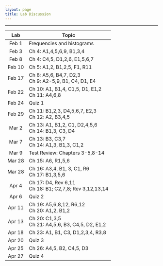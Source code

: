 ```yaml
---
layout: page
title: Lab Discussion
---
```


<hr>

<table>
  <thead>
    <tr>
      <th>Lab</th>
      <th>Topic</th>
    </tr>
  </thead>
  <tbody>
    <tr>
      <td align="center">Feb 1</td>
      <td>Frequencies and histograms</td>
    </tr>
    <tr>
      <td align="center">Feb 3</td>
      <td>Ch 4: A1,4,5,6,9, B1,3,4</td>
    </tr>
    <tr>
      <td align="center">Feb 8</td>
      <td>Ch 4: C4,5, D1,2,6, E1,5,6,7</td>
    </tr>
    <tr>
      <td align="center">Feb 10</td>
      <td>Ch 5: A1,2, B1,2,5, F1, R11</td>
    </tr>
    <tr>
      <td align="center">Feb 17</td>
      <td>Ch 8: A5,6, B4,7, D2,3<br>
        Ch 9: A2-5,9, B1, C4, D1, E4</td>
    </tr>
    <tr>
      <td align="center">Feb 22</td>
      <td>Ch 10: A1, B1,4, C1,5, D1, E1,2<br>
        Ch 11: A4,6,8</td>
    </tr>
    <tr>
      <td align="center">Feb 24</td>
      <td>Quiz 1</td>
    </tr>
    <tr>
      <td align="center">Feb 29</td>
      <td>Ch 11: B1,2,3, D4,5,6,7, E2,3<br>
        Ch 12: A2, B3,4,5</td>
    </tr>
    <tr>
      <td align="center">Mar 2</td>
      <td>Ch 13: A1, B1,2, C1, D2,4,5,6<br>
        Ch 14: B1,3, C3, D4</td>
    </tr>
    <tr>
      <td align="center">Mar 7</td>
      <td>Ch 13: B3, C3,7<br>
        Ch 14: A1,3, B1,3, C1,2</td>
    </tr>
    <tr>
      <td align="center">Mar 9</td>
      <td>Test Review: Chapters 3-5,8-14</td>
    </tr>
    <tr>
      <td align="center">Mar 28</td>
      <td>Ch 15: A6, R1,5,6</td>
    </tr>
    <tr>
      <td align="center">Mar 28</td>
      <td>Ch 16: A3,4, B1, 3, C1, R6<br>
        Ch 17: B1,3,5,6</td>
    </tr>
    <tr>
      <td align="center">Apr 4</td>
      <td>Ch 17: D4, Rev 6,11<br>
        Ch 18: B1; C2,7,8; Rev 3,12,13,14</td>
    </tr>
    <tr>
      <td align="center">Apr 6</td>
      <td>Quiz 2</td>
    </tr>
    <tr>
      <td align="center">Apr 11</td>
      <td>Ch 19: A5,6,8,12, R6,12<br>
        Ch 20: A1,2, B1,2</td>
    </tr>
    <tr>
      <td align="center">Apr 13</td>
      <td>Ch 20: C1,3,5<br>
        Ch 21: A4,5,6, B3, C4,5, D2, E1,2</td>
    </tr>
    <tr>
      <td align="center">Apr 18</td>
      <td>Ch 23: A1, B1, C3, D1,2,3,4, R3,8</td>
    </tr>
    <tr>
      <td align="center">Apr 20</td>
      <td>Quiz 3</td>
    </tr>
    <tr>
      <td align="center">Apr 25</td>
      <td>Ch 26: A4,5, B2, C4,5, D3</td>
    </tr>
    <tr>
      <td align="center">Apr 27</td>
      <td>Quiz 4</td>
    </tr>
  </tbody>
 </table>
